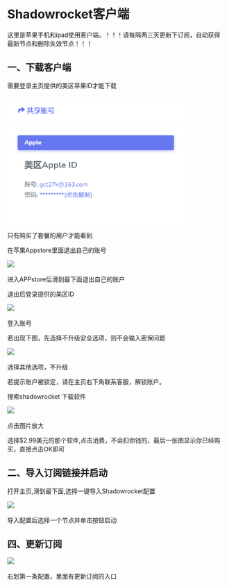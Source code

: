 # Shadowrocket客户端

这里是苹果手机和ipad使用客户端。！！！请每隔两三天更新下订阅，自动获得最新节点和删除失效节点！！！

## 一、下载客户端 <a href="#yi-xia-zai-ke-hu-duan" id="yi-xia-zai-ke-hu-duan"></a>

需要登录主页提供的美区苹果ID才能下载

![](../.gitbook/assets/182703.png)

只有购买了套餐的用户才能看到

在苹果Appstore里面退出自己的账号

![](https://gblobscdn.gitbook.com/assets%2F-MZLH6c4OwkK2u-QUq7C%2F-MZWdPP5LZFVhqIY9EFA%2F-MZWgMlYipvTVZ5icv-2%2FDingtalk\_20210430153210.jpg?alt=media\&token=0900ec51-e35d-47b9-83da-a18cfcd0affb)

进入APPstore后滑到最下面退出自己的账户

退出后登录提供的美区ID

![](https://gblobscdn.gitbook.com/assets%2F-MZLH6c4OwkK2u-QUq7C%2F-MZWdPP5LZFVhqIY9EFA%2F-MZWhrjpDDW1y5T307Z3%2FDingtalk\_20210430153815.jpg?alt=media\&token=848e0f0f-9bcf-4060-a363-12d358fd6d17)

登入账号

若出现下图，先选择不升级安全选项，则不会输入密保问题

![](https://gblobscdn.gitbook.com/assets%2F-MZLH6c4OwkK2u-QUq7C%2F-MZWdPP5LZFVhqIY9EFA%2F-MZWiVZDQGc4DGCmNptE%2FDingtalk\_20210430154136.jpg?alt=media\&token=ff5984d1-98c0-4831-956e-2f8c8a615a21)

选择其他选项，不升级

若提示账户被锁定，请在主页右下角联系客服，解锁账户。

搜索shadowrocket 下载软件

![](https://gblobscdn.gitbook.com/assets%2F-MZLH6c4OwkK2u-QUq7C%2F-MZWin\_JidvaJutKHgUW%2F-MZWkNVXU3TuOw7KOn22%2FDingtalk\_20210430154948.jpg?alt=media\&token=4a4d824b-57fe-4b19-a8be-0fe946dd09c4)

点击图片放大

选择$2.99美元的那个软件,点击消费，不会扣你钱的，最后一张图显示你已经购买，直接点击OK即可

## 二、导入订阅链接并启动 <a href="#er-dao-ru-ding-yue-lian-jie-bing-qi-dong" id="er-dao-ru-ding-yue-lian-jie-bing-qi-dong"></a>

打开主页,滑到最下面,选择一键导入Shadowrocket配置

![](https://gblobscdn.gitbook.com/assets%2F-MZLH6c4OwkK2u-QUq7C%2F-MZWlAXg2\_1ALzg59lTW%2F-MZWmmMXDDGEXj7r5tPu%2FDingtalk\_20210430160015.jpg?alt=media\&token=4367564d-7239-4243-a676-b173a62bba1f)

导入配置后选择一个节点并单击按钮启动

## 四、更新订阅 <a href="#si-geng-xin-ding-yue" id="si-geng-xin-ding-yue"></a>

![](https://gblobscdn.gitbook.com/assets%2F-MZLH6c4OwkK2u-QUq7C%2F-MZWlAXg2\_1ALzg59lTW%2F-MZWnRHTsOcWMZt7V1ZV%2FDingtalk\_20210430160308.jpg?alt=media\&token=22690936-a92f-4957-b2dd-93837a596a5b)

右划第一条配置，里面有更新订阅的入口
